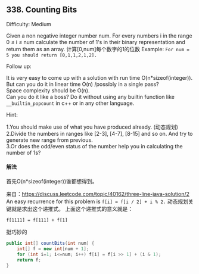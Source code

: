 ## 338. Counting Bits
Difficulty: Medium  

Given a non negative integer number num. For every numbers i in the range 0 ≤ i ≤ num calculate the number of 1's in their binary representation and return them as an array.
计算[0,num]每个数字的1的位数
Example:
`For num = 5 you should return [0,1,1,2,1,2].`

Follow up:

It is very easy to come up with a solution with run time O(n*sizeof(integer)). But can you do it in linear time O(n) /possibly in a single pass?  
Space complexity should be O(n).  
Can you do it like a boss? Do it without using any builtin function like `__builtin_popcount` in c++ or in any other language.

Hint:

1.You should make use of what you have produced already. (动态规划)  
2.Divide the numbers in ranges like [2-3], [4-7], [8-15] and so on. And try to generate new range from previous.  
3.Or does the odd/even status of the number help you in calculating the number of 1s?  

#### 解法
首先O(n*sizeof(integer))谁都想得到。  

来自：https://discuss.leetcode.com/topic/40162/three-line-java-solution/2
An easy recurrence for this problem is `f[i] = f[i / 2] + i % 2.`
动态规划关键就是求出这个递推式。 上面这个递推式的意义就是：  
```
f[1111] = f[111] + f[1]
```
挺巧妙的

```java
public int[] countBits(int num) {
    int[] f = new int[num + 1];
    for (int i=1; i<=num; i++) f[i] = f[i >> 1] + (i & 1);
    return f;
}
```
